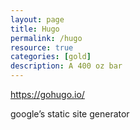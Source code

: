 ```yaml
---
layout: page
title: Hugo
permalink: /hugo
resource: true
categories: [gold]
description: A 400 oz bar
---
```


https://gohugo.io/

google’s static site generator